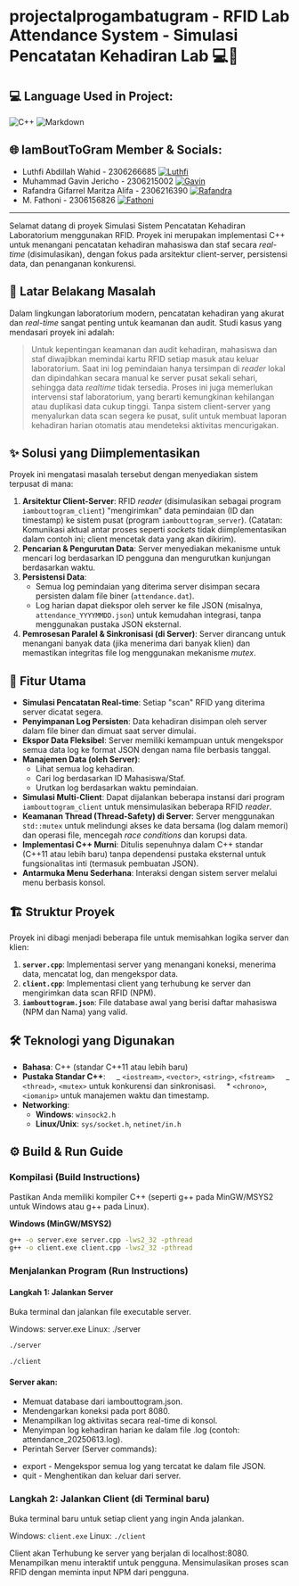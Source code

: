 # projectalprogambatugram - RFID Lab Attendance System - Simulasi Pencatatan Kehadiran Lab 💻🔬

## 💻 Language Used in Project:

![C++](https://img.shields.io/badge/c++-%2300599C.svg?style=for-the-badge&logo=c%2B%2B&logoColor=white) ![Markdown](https://img.shields.io/badge/markdown-%23000000.svg?style=for-the-badge&logo=markdown&logoColor=white)

## 🌐 IamBoutToGram Member & Socials:

- Luthfi Abdillah Wahid - 2306266685 [![Luthfi](https://img.shields.io/badge/Instagram-%23E4405F.svg?logo=Instagram&logoColor=white)](https://instagram.com/luthfiwhd)
- Muhammad Gavin Jericho - 2306215002 [![Gavin](https://img.shields.io/badge/Instagram-%23E4405F.svg?logo=Instagram&logoColor=white)](https://instagram.com/gav.jericho)
- Rafandra Gifarrel Maritza Alifa - 2306216390 [![Rafandra](https://img.shields.io/badge/Instagram-%23E4405F.svg?logo=Instagram&logoColor=white)](https://instagram.com/rappandra)
- M. Fathoni - 2306156826 [![Fathoni](https://img.shields.io/badge/Instagram-%23E4405F.svg?logo=Instagram&logoColor=white)](https://instagram.com/fathoni0110)

---

Selamat datang di proyek Simulasi Sistem Pencatatan Kehadiran Laboratorium menggunakan RFID. Proyek ini merupakan implementasi C++ untuk menangani pencatatan kehadiran mahasiswa dan staf secara _real-time_ (disimulasikan), dengan fokus pada arsitektur client-server, persistensi data, dan penanganan konkurensi.

## 📜 Latar Belakang Masalah

Dalam lingkungan laboratorium modern, pencatatan kehadiran yang akurat dan _real-time_ sangat penting untuk keamanan dan audit. Studi kasus yang mendasari proyek ini adalah:

> Untuk kepentingan keamanan dan audit kehadiran, mahasiswa dan staf diwajibkan memindai kartu RFID setiap masuk atau keluar laboratorium. Saat ini log pemindaian hanya tersimpan di _reader_ lokal dan dipindahkan secara manual ke server pusat sekali sehari, sehingga data _realtime_ tidak tersedia. Proses ini juga memerlukan intervensi staf laboratorium, yang berarti kemungkinan kehilangan atau duplikasi data cukup tinggi. Tanpa sistem client-server yang menyalurkan data scan segera ke pusat, sulit untuk membuat laporan kehadiran harian otomatis atau mendeteksi aktivitas mencurigakan.

## ✨ Solusi yang Diimplementasikan

Proyek ini mengatasi masalah tersebut dengan menyediakan sistem terpusat di mana:

1.  **Arsitektur Client-Server**: RFID _reader_ (disimulasikan sebagai program `iambouttogram_client`) "mengirimkan" data pemindaian (ID dan timestamp) ke sistem pusat (program `iambouttogram_server`). (Catatan: Komunikasi aktual antar proses seperti _sockets_ tidak diimplementasikan dalam contoh ini; client mencetak data yang akan dikirim).
2.  **Pencarian & Pengurutan Data**: Server menyediakan mekanisme untuk mencari log berdasarkan ID pengguna dan mengurutkan kunjungan berdasarkan waktu.
3.  **Persistensi Data**:
    - Semua log pemindaian yang diterima server disimpan secara persisten dalam file biner (`attendance.dat`).
    - Log harian dapat diekspor oleh server ke file JSON (misalnya, `attendance_YYYYMMDD.json`) untuk kemudahan integrasi, tanpa menggunakan pustaka JSON eksternal.
4.  **Pemrosesan Paralel & Sinkronisasi (di Server)**: Server dirancang untuk menangani banyak data (jika menerima dari banyak klien) dan memastikan integritas file log menggunakan mekanisme _mutex_.

## 🚀 Fitur Utama

- **Simulasi Pencatatan Real-time**: Setiap "scan" RFID yang diterima server dicatat segera.
- **Penyimpanan Log Persisten**: Data kehadiran disimpan oleh server dalam file biner dan dimuat saat server dimulai.
- **Ekspor Data Fleksibel**: Server memiliki kemampuan untuk mengekspor semua data log ke format JSON dengan nama file berbasis tanggal.
- **Manajemen Data (oleh Server)**:
  - Lihat semua log kehadiran.
  - Cari log berdasarkan ID Mahasiswa/Staf.
  - Urutkan log berdasarkan waktu pemindaian.
- **Simulasi Multi-Client**: Dapat dijalankan beberapa instansi dari program `iambouttogram_client` untuk mensimulasikan beberapa RFID _reader_.
- **Keamanan Thread (Thread-Safety) di Server**: Server menggunakan `std::mutex` untuk melindungi akses ke data bersama (log dalam memori) dan operasi file, mencegah _race conditions_ dan korupsi data.
- **Implementasi C++ Murni**: Ditulis sepenuhnya dalam C++ standar (C++11 atau lebih baru) tanpa dependensi pustaka eksternal untuk fungsionalitas inti (termasuk pembuatan JSON).
- **Antarmuka Menu Sederhana**: Interaksi dengan sistem server melalui menu berbasis konsol.

## 🏗️ Struktur Proyek

Proyek ini dibagi menjadi beberapa file untuk memisahkan logika server dan klien:

1.  **`server.cpp`**: Implementasi server yang menangani koneksi, menerima data, mencatat log, dan mengekspor data.
2.  **`client.cpp`**: Implementasi client yang terhubung ke server dan mengirimkan data scan RFID (NPM).
3.  **`iambouttogram.json`**: File database awal yang berisi daftar mahasiswa (NPM dan Nama) yang valid.

## 🛠️ Teknologi yang Digunakan

- **Bahasa**: C++ (standar C++11 atau lebih baru)
- **Pustaka Standar C++**:
      _ `<iostream>`, `<vector>`, `<string>`, `<fstream>`
      _ `<thread>`, `<mutex>` untuk konkurensi dan sinkronisasi.
      \* `<chrono>`, `<iomanip>` untuk manajemen waktu dan timestamp.
- **Networking**:
  - **Windows**: `winsock2.h`
  - **Linux/Unix**: `sys/socket.h`, `netinet/in.h`

## ⚙️ Build & Run Guide

### Kompilasi (Build Instructions)

Pastikan Anda memiliki kompiler C++ (seperti g++ pada MinGW/MSYS2 untuk Windows atau g++ pada Linux).

**Windows (MinGW/MSYS2)**

```bash
g++ -o server.exe server.cpp -lws2_32 -pthread
g++ -o client.exe client.cpp -lws2_32 -pthread
```

### Menjalankan Program (Run Instructions)

#### Langkah 1: Jalankan Server

Buka terminal dan jalankan file executable server.

Windows: server.exe
Linux: ./server

```bash
./server
```

```bash
./client
```

#### Server akan:

- Memuat database dari iambouttogram.json.
- Mendengarkan koneksi pada port 8080.
- Menampilkan log aktivitas secara real-time di konsol.
- Menyimpan log kehadiran harian ke dalam file .log (contoh: attendance_20250613.log).
- Perintah Server (Server commands):

* export - Mengekspor semua log yang tercatat ke dalam file JSON.
* quit - Menghentikan dan keluar dari server.

### Langkah 2: Jalankan Client (di Terminal baru)

Buka terminal baru untuk setiap client yang ingin Anda jalankan.

Windows: `client.exe`
Linux: `./client`

Client akan Terhubung ke server yang berjalan di localhost:8080. Menampilkan menu interaktif untuk pengguna. Mensimulasikan proses scan RFID dengan meminta input NPM dari pengguna.
